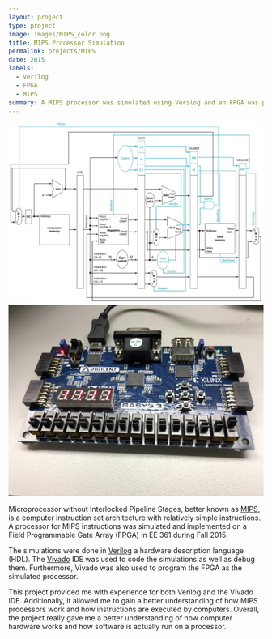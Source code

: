 ```yaml
---
layout: project
type: project
image: images/MIPS_color.png
title: MIPS Processor Simulation
permalink: projects/MIPS
date: 2015
labels:
  - Verilog
  - FPGA
  - MIPS
summary: A MIPS processor was simulated using Verilog and an FPGA was programmed to demonstrate the simulation on hardware. This was done for EE 361, a course in computer architecture.
---
```


<img class="ui image" src="../images/MIPS.jpg">
<img class="ui image" src="../images/FPGA.png">

Microprocessor without Interlocked Pipeline Stages, better known as [MIPS](https://en.wikipedia.org/wiki/MIPS_instruction_set), is a computer instruction set architecture with relatively simple instructions. A processor for MIPS instructions was simulated and implemented on a Field Programmable Gate Array (FPGA) in EE 361 during Fall 2015.

The simulations were done in [Verilog](http://www.verilog.com/) a hardware description language (HDL). The [Vivado](http://www.xilinx.com/support/university/vivado.html) IDE was used to code the simulations as well as debug them. Furthermore, Vivado was also used to program the FPGA as the simulated processor.

This project provided me with experience for both Verilog and the Vivado IDE. Additionally, it allowed me to gain a better understanding of how MIPS processors work and how instructions are executed by computers. Overall, the project really gave me a better understanding of how computer hardware works and how software is actually run on a processor.
 
